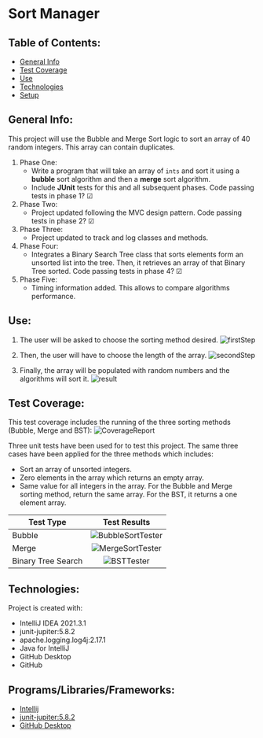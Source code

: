# Sort Manager

## Table of Contents:

* [General Info](#general-info)
* [Test Coverage](#test-coverage)
* [Use](#use)
* [Technologies](#techonologies)
* [Setup](#setup)

## General Info:
This project will use the Bubble and Merge Sort logic to sort an array of 40 random integers. This array can contain duplicates.
1. Phase One:
   * Write a program that will take an array of `ints` and sort it using a **bubble** sort algorithm and then a **merge** sort algorithm.
   * Include **JUnit** tests for this and all subsequent phases. Code passing tests in phase 1? &#9745;
2. Phase Two:
   * Project updated following the MVC design pattern. Code passing tests in phase 2? &#9745;
3. Phase Three:
   * Project updated to track and log classes and methods.
4. Phase Four:
   * Integrates a Binary Search Tree class that sorts elements form an unsorted list into the tree. Then, it retrieves an array of that Binary Tree sorted. Code passing tests in phase 4? &#9745;
6. Phase Five:
   * Timing information added. This allows to compare algorithms performance.

## Use:
1. The user will be asked to choose the sorting method desired.
   ![firstStep](https://user-images.githubusercontent.com/63067669/152597459-7dd046e4-7a7d-4177-b871-862eca2ad3dc.png)

2. Then, the user will have to choose the length of the array.
   ![secondStep](https://user-images.githubusercontent.com/63067669/152597473-9b51ad52-f45e-4642-87c8-b736d4e6ed42.png)

3. Finally, the array will be populated with random numbers and the algorithms will sort it.
   ![result](https://user-images.githubusercontent.com/63067669/152597480-a2dde099-cc3b-4c8d-ad74-cf6a464270af.png)

## Test Coverage:

This test coverage includes the running of the three sorting methods (Bubble, Merge and BST):
![CoverageReport](https://user-images.githubusercontent.com/63067669/152597668-bec3de53-f6c4-4ce3-855d-e53c14e7dc17.png)

Three unit tests have been used for to test this project. The same three cases have been applied for the three methods which includes:
   * Sort an array of unsorted integers.
   * Zero elements in the array which returns an empty array.
   * Same value for all integers in the array. For the Bubble and Merge sorting method, return the same array. For the BST, it returns a one element array.


| Test Type          | Test Results |
|--------------------|:------------:|
| Bubble             |        ![BubbleSortTester](https://user-images.githubusercontent.com/63067669/152651952-9f591083-d611-4410-b1fb-4a5b9dc1179a.png)      |
| Merge              |   ![MergeSortTester](https://user-images.githubusercontent.com/63067669/152651950-e104fa41-6f5d-4aeb-a749-fdcf2a152480.png)    |
| Binary Tree Search |     ![BSTTester](https://user-images.githubusercontent.com/63067669/152651951-74f1e59d-d3dd-42bf-9b75-8f20501a5475.png)  |

## Technologies:

Project is created with:
* IntelliJ IDEA 2021.3.1
* junit-jupiter:5.8.2
* apache.logging.log4j:2.17.1
* Java for IntelliJ
* GitHub Desktop
* GitHub

## Programs/Libraries/Frameworks:
* [Intellij](https://www.jetbrains.com/idea/download/#section=windows)
* [junit-jupiter:5.8.2](https://junit.org/junit5/docs/current/user-guide/)
* [GitHub Desktop](https://desktop.github.com)

